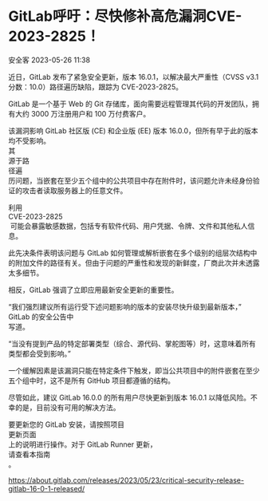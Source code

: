 #  GitLab呼吁：尽快修补高危漏洞CVE-2023-2825！   
 安全客   2023-05-26 11:38  
  
近日，GitLab 发布了紧急安全更新，版本 16.0.1，以解决最大严重性（CVSS v3.1 分数：10.0）路径遍历缺陷，跟踪为 CVE-2023-2825。  
  
GitLab 是一个基于 Web 的 Git 存储库，面向需要远程管理其代码的开发团队，拥有大约 3000 万注册用户和 100 万付费客户。  
  
该漏洞影响 GitLab 社区版 (CE) 和企业版 (EE) 版本 16.0.0，但所有早于此的版本均不受影响。  
其  
源于路  
径遍  
历问题，当嵌套在至少五个组中的公共项目中存在附件时，该问题允许未经身份验证的攻击者读取服务器上的任意文件。  
  
利用   
CVE-2023-2825  
 可能会暴露敏感数据，包括专有软件代码、用户凭据、令牌、文件和其他私人信息。  
  
此先决条件表明该问题与 GitLab 如何管理或解析嵌套在多个级别的组层次结构中的附加文件的路径有关。但由于问题的严重性和发现的新鲜度，厂商此次并未透露太多细节。  
  
相反，GitLab 强调了立即应用最新安全更新的重要性。  
  
“我们强烈建议所有运行受下述问题影响的版本的安装尽快升级到最新版本，”   
GitLab 的安全公告中  
写道。  
  
“当没有提到产品的特定部署类型（综合、源代码、掌舵图等）时，这意味着所有类型都会受到影响。”  
  
一个缓解因素是该漏洞只能在特定条件下触发，即当公共项目中的附件嵌套在至少五个组中时，这不是所有 GitHub 项目都遵循的结构。  
  
尽管如此，建议 GitLab 16.0.0 的所有用户尽快更新到版本 16.0.1 以降低风险。不幸的是，目前没有可用的解决方法。  
  
要更新您的 GitLab 安装，请按照项目   
更新页面  
上的说明进行操作。对于 GitLab Runner 更新，   
请查看本指南  
。  
  
https://about.gitlab.com/releases/2023/05/23/critical-security-release-gitlab-16-0-1-released/  
  
